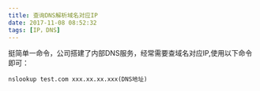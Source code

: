```yaml
---
title: 查询DNS解析域名对应IP
date: 2017-11-08 08:52:32
tags: [IP，DNS]
---
```



挺简单一命令，公司搭建了内部DNS服务，经常需要查域名对应IP,使用以下命令即可：

```shell
nslookup test.com xxx.xx.xx.xxx(DNS地址)
```